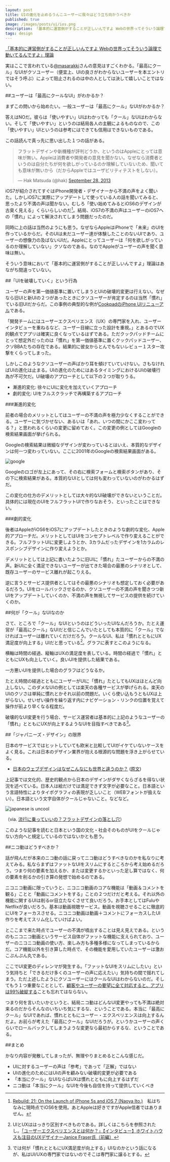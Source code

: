 ```yaml
---
layout: post
title: UIの進化を止めるうんこユーザーに我々はどう立ち向かうべきか
published: true
image: /images/posts/ui/ios.png
description: 「基本的に運営側がすることが正しいんですよ Webの世界ってそういう論理で動いてるんですよ」理論実はここで言われている@masarakkiさんの意見はすごくわかる。「最高にクール」なUIがクソユーザー（便宜上、UIの良さがわからないユーザーを本エントリではそう呼ぶ）によって阻止されるのは中の人としては決して嬉しいことではない。
tags: design
---
```


<script type="text/javascript" src="//cdnjs.cloudflare.com/ajax/libs/Chart.js/0.2.0/Chart.min.js"></script>

[「基本的に運営側がすることが正しいんですよ Webの世界ってそういう論理で動いてるんですよ」理論](http://togetter.com/li/590729)

実はここで言われている[@masarakki](https://twitter.com/masarakki)さんの意見はすごくわかる。「最高にクール」なUIがクソユーザー（便宜上、UIの良さがわからないユーザーを本エントリではそう呼ぶ）によって阻止されるのは中の人としては決して嬉しいことではない。

##ユーザーは「最高にクールなUI」がわかるか？

まずこの問いから始めたい。一般ユーザーは「最高にクール」なUIがわかるか？

答えはNOだ。彼らは「使いやすい」UIはわかっても「クール」なUIはわからない。そして「使いやすい」というのは結局各人の主観によるものなので、この「使いやすい」UIというのは参考にはできても信用はできないものである。

この話読んで真っ先に思い出した１つの話がある。

<blockquote class="twitter-tweet"><p>フラットデザインや新機種が評判どうか、というのはAppleにとっては意味が無い。Appleは消費者や開発者の意見を聞かない。なぜなら消費者というのは自分たちが何を欲しがっているのか理解していないため、聞いても意味が無いから（だからAppleではユーザビリティテストをしない）。</p>&mdash; Hak Matsuda (@hak) <a href="https://twitter.com/hak/statuses/383983878186094592">September 28, 2013</a></blockquote>
<script async src="//platform.twitter.com/widgets.js" charset="utf-8"></script>

iOS7が紹介されてすぐはiPhone開発者・デザイナーから不満の声をよく聞いた。しかしiOS7に実際にアップデートして使っている人の話を聞いてみると、思ったより不満の声は聞かない。むしろ「使い始めてみるとiOS6のデザインが古臭く見える」くらいらしいのだ[^ios7]。結局、iOS7の不満の声はユーザーのiOS7への「慣れ」によって解決されてしまう問題だったのだ。

同時に上の話は当然のようにも思う。なぜならAppleはiPhoneで「未来」のUIを作っているからだ。そのUIは未だユーザー達が体験したことのないUIであり、ユーザーの想像力の及ばないUIだ。Appleにとってユーザーは「何を欲しがっているのか理解していない」クソなのである。なのでAppleがユーザーの声を聞く意味は無い。

そういう意味において「基本的に運営側がすることが正しいんですよ」理論はあながち間違っていない。

##「UIを破壊していく」という行為

ユーザーの声を第一価値基準に置いてしまうとUIの破壊的変更は行えない。なぜなら旧UIと新UIの２つがあったときにクソユーザーが肯定するのは当然「慣れ」ている旧UIだからだ。この事例の典型的な例が[CookpadのiPhone UIリニューアル](http://www.itmedia.co.jp/news/articles/1304/02/news033.html)である。

「開発チームにはユーザーエクスペリエンス（UX）の専門家を入れ、ユーザーインタビューを重ねるなど、ユーザー目線に立った設計を重視。」とあるのでUX的観点でアプリは確実に良くなっているはずである。ただクックパッドチームにとって想定外だったのは「慣れ」を第一価値基準に置くクックパッドユーザー、クソBBAたちの存在である。結果的に彼女からとんでもないレビュー１スター攻撃をくらってしまった。

しかしこのようなクソユーザーの声ばかり耳を傾けていていけない。さもなければUIの進化は止まる。UIの進化のためにはあるタイミングにおけるUIの破壊行為が不可欠だ。UI破壊のアプローチとして以下の２つが取りうる。

* 漸進的変化: 徐々にUIに変化を加えていくアプローチ
* 劇的変化: UIをフルスクラッチで再構築するアプローチ

###漸進的変化

前者の場合のメリットとしてはユーザーの不満の声を極力少なくすることができる。ユーザーに気づかせない、あるいは「あれ、いつの間にかここ変わってる？」と思われるくらいの変更に留めておく。この変更の例としてはGoogleの検索結果画面が挙げられる。

Googleの検索結果は微細なデザインが変わっているとはいえ、本質的なデザインは何一つ変わっていない。ここに2001年のGoogleの検索結果画面がある。

![google](/images/posts/ui/google.png)

Googleのロゴが左上にあって、その右に検索フォームと検索ボタンがあり、その下に検索結果がある。本質的なUIとしては何も変わっていないのがわかるはずだ。

この変化の仕方のデメリットとしては大々的なUI破壊ができないということだ。具体的には現在のUIをフルフラットUIで作りなおそう、といったことはできない。

###劇的変化

後者はAppleがiOS6をiOS7にアップデートしたときのような劇的な変化、Apple的アプローチだ。メリットとしてはUIをコンセプトレベルで作り変えることができる。フルフラットUIに変更しようとか、3カラムだったデザインを1カラムのレスポンシブデザインに作り変えようとか。

デメリットとしては上記に書いたように旧UIに「慣れ」たユーザーからの不満の声。新UIに全く満足できないユーザーが出てきた場合の最悪のシナリオとして、既存ユーザーのサービス離れが起こりえる。

逆に言うとサービス提供者としてはその最悪のシナリオも想定しておく必要があるだろう。UIをロールバックさせるのか、クソユーザーの不満の声を聞きつつ新UIをアップデートしていくのか、不満の声を無視してサービスの提供を続けていくのか。

##何が「クール」なUIなのか

さて、ところで「クール」なUIというのはどういったUIなんだろうか。たとえ運営が「最高にクール」なUIだと信じこんでいたとしても本質的に「クール」でなければユーザーは離れていくだけだろう。クールなUI、私は「慣れとともにUX満足度が向上する」UIだと思っている[^ui]。グラフに表すとこのようになる。

<canvas id="myChart1" width="380" height="200"></canvas>

<script type="text/javascript">
(function(){
var ctx = document.getElementById("myChart1").getContext("2d");
var data = {
  labels : ["時間の経過", ""],
  datasets : [
    {
      fillColor : "rgb(106,178,202,0.5)",
      strokeColor : "rgba(150,150,150,1)",
      pointColor : "rgba(150,150,150,1)",
      pointStrokeColor : "#fff",
      data : [20,100]
    }
  ]
};
var options = {
  scaleOverride : true,
  scaleSteps : 10,
  scaleStepWidth : 10,
  scaleStartValue : 0
};
new Chart(ctx).Line(data,options);
})();
</script>

横軸は時間の経過、縦軸はUXの満足度を表している。時間の経過で「慣れ」とともにUXも向上していく。良いUIを提供した結果である。

一方悪いUIを提供した場合のグラフはどうなるか。

<canvas id="myChart2" width="380" height="200"></canvas>

<script type="text/javascript">
(function(){
var ctx = document.getElementById("myChart2").getContext("2d");
var data = {
  labels : ["時間の経過", ""],
  datasets : [
    {
      fillColor : "rgb(106,178,202,0.5)",
      strokeColor : "rgba(150,150,150,1)",
      pointColor : "rgba(150,150,150,1)",
      pointStrokeColor : "#fff",
      data : [20,40]
    }
  ]
};
var options = {
  scaleOverride : true,
  scaleSteps : 10,
  scaleStepWidth : 10,
  scaleStartValue : 0
};
new Chart(ctx).Line(data,options);
})();
</script>

たとえ時間の経過とともにユーザーがUIに「慣れ」たとしてもUXはほとんど向上しない。このダメなUIの例としては楽天の各種サービスが挙げられる。楽天のUIのクソさは単純に慣れとかそれ以前の問題だ。いくら使い込もうともUXは上がらない。せいぜい操作を繰り返す内にナビゲーション・リンクの位置を覚えて操作が前より早くなる程度だ。

破壊的なUI変更を行う場合、サービス運営者は基本的に上記のようなユーザーの「慣れ」とともにUXが向上するようなUIを目指すべきである[^nice-ui]。

##「ジャパニーズ・デザイン」の限界

日本のサービスではヒットしていても欧米と比較してUIがイケていないケースをよく見る。これは日本のデザイン業界が抱える根源的な問題を浮き上がらせている。

- [日本のウェブデザインはなぜこんなにも世界と違うのか？](http://thebridge.jp/2013/11/why-japanese-web-design-is-so-different) ([原文](http://randomwire.com/why-japanese-web-design-is-so-different/))

上記事では文化的、歴史的観点から日本のデザインがダサくならざるを得ない状況を述べている。日本人は絵だけでは満足できず文字が必要なこと。日本語という言語特性によりタイポグラフィの表現が乏しいこと（WEBフォントが扱えない）。日本語という文字自体がクールじゃないこと。などなど。

![japanese is uncool](/images/posts/ui/japanese.png)

（via. [流行に乗っていいの？フラットデザインの落とし穴](http://www.slideshare.net/yuudaitachibana/creators-meetup-8)）

このような記事を読むと日本という国の文化・社会そのものがUIをクールじゃない方向へと規定しているのではないかとも思う。

##ニコ動はどうすべきか？

話が飛んだが本来のニコ動の話に戻ってニコ動はどうすべきなのかを私なりに考えてみる。私ならまずはファットなUIをスリムにするところから考え始めるだろう。つまり何の要素を加えるか、または変更するかといった足し算ではなく、何の要素を削るかの引き算の発想で始めるのである。

ニコニコ動画に限っていうと、ニコニコ動画のコアな機能は「動画＆コメントを観る」ことと「動画にコメントをする」ことの２つだけだと考える。それ以外の機能に関するUIは削るor目立たなくさせて良いだろう。お手本としてはFuluやNetflixが良いだろう。基本は動画視聴サービス。動画を視聴させることに徹底的にUIをフォーカスさせる。ニコニコ動画は動画＋コメントにフォーカスしたUI作りを考えてスリム化していけばよい。

とここまで来た時点でユーザーの不満が噴出することは見え見えである。というのもニコニコ動画というサービス自体がファットな機能に支えられており、ユーザーのニコニコ動画の使い方、楽しみ方も多種多様になってしまっているからだ。コア機能以外を引き算した時点で、その機能を愛用していたユーザーは激おこぷんぷん丸である。

ここでUI変更のディレンマが発生する。「ファットなUIをスリムにしたい」という気持ちと「できるだけ多くのユーザーの声に応えたい」気持ちの間で揺れてしまう。ただ上述したようにクソユーザーにはクールなUIはわからないのだ。そしてもう１つ重要なこととして、[顧客やユーザーの要望に全て対応すると、アプリは99%破綻する](http://fladdict.net/blog/2013/08/client-user-request.html)ことも忘れてはならない。

つまり何を言いたいかというと、結局ニコ動はどんなUI変更やっても不満は絶対来るのだからそんなのいちいち気にするな、ということである。本当に「最高にクール」なUIであれば、慣れとともにユーザー・エクスペリエンスは向上するんだよ。お前らが考えた「最高にクール」なUIだろうが。というかユーザーの声くらいでロールバックしてしまうような変更なら最初からするな、ということである。

##まとめ

かなり内容が発散してしまったが、無理やりまとめるとこんな感じだ。

* UIに対するユーザーの声は「参考」であって「正解」ではない
* UIの進化のためにはUIの声を顧みない破壊的変更が必要である
* 「本当にクール」なUIならばUXは慣れとともに向上するはずだ
* ニコ動は「本当にクール」なUIを今後も自信を持って提供していくべき

[^ios7]: [Rebuild: 21: On the Launch of iPhone 5s and iOS 7 (Naoya Ito.)](http://rebuild.fm/21/)　私はちなみに現時点でiOS6を使用。あとAppleは好きですがApple信者ではありません。
[^ui]: UIとUXははっきり区別すべきものである。詳しくはこちらを参照されたし。[「ユーザーエクスペリエンスとは何か？」【インタビュー】ホワイトハウスも注目のUXデザイナーJanice Fraser氏（前編）](http://blog.btrax.com/jp/2012/09/10/what_is_ux/)
[^nice-ui]: では何が「慣れとともにUX満足度が向上する」UIなのかという話になるが、私はUI/UXの専門家ではないのでそこは専門家に譲るとする。
